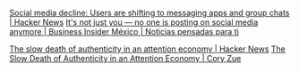 
[Social media decline: Users are shifting to messaging apps and group chats | Hacker News](https://news.ycombinator.com/item?id=37334737)
[It's not just you &mdash; no one is posting on social media anymore | Business Insider México | Noticias pensadas para ti](https://businessinsider.mx/social-media-dead-instagram-tiktok-bereal-replaced-group-chats-messaging-2023-8/?r=US&IR=T)

[The slow death of authenticity in an attention economy | Hacker News](https://news.ycombinator.com/item?id=38037851)
[The Slow Death of Authenticity in an Attention Economy | Cory Zue](https://www.coryzue.com/writing/authenticity-and-engagement/)

